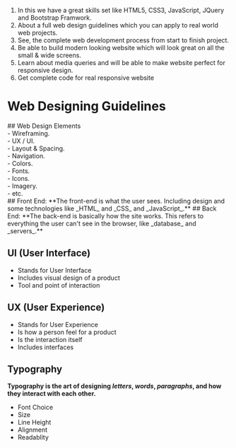 1. In this we have a great skills set like HTML5, CSS3, JavaScript, JQuery and Bootstrap Framwork.
2. About a full web design guidelines which you can apply to real world web projects. 
3. See, the complete web development process from start to finish project.
4. Be able to build modern looking website which will look great on all the small & wide screens.
5. Learn about media queries and will be able to make website perfect for responsive design.
6. Get complete code for real responsive website
<h1>Web Designing Guidelines</h1>
## Web Design Elements<br>
- Wireframing.<br>
- UX / UI.<br>
- Layout & Spacing.<br>
- Navigation.<br>
- Colors.<br>
- Fonts.<br>
- Icons.<br>
- Imagery.<br>
- etc.<br>
## Front End:
 **The front-end is what the user sees. Including design and some technologies like _HTML_ and _CSS_ and _JavaScript_.**
## Back End:
 **The back-end is basically how the site works. This refers to everything the user can't see in the browser, like _database_ and _servers_.**
 
## UI (User Interface)
* Stands for User Interface
* Includes visual design of a product
* Tool and point of interaction

## UX (User Experience)
* Stands for User Experience
* Is how a person feel for a product
* Is the interaction itself
* Includes interfaces

## Typography
**Typography is the art of designing _letters_, _words_, _paragraphs_, and how they interact with each other.**
- Font Choice
- Size
- Line Height
- Alignment
- Readablity

